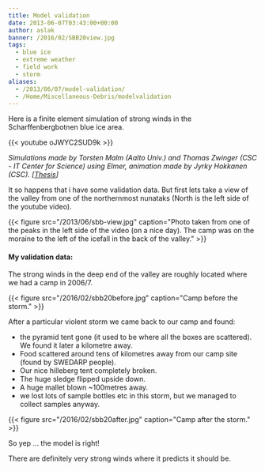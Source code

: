 ```yaml
---
title: Model validation
date: 2013-06-07T03:43:00+00:00
author: aslak
banner: /2016/02/SBB20view.jpg
tags:
  - blue ice
  - extreme weather
  - field work
  - storm
aliases:
  - /2013/06/07/model-validation/
  - /Home/Miscellaneous-Debris/modelvalidation
---
```

Here is a finite element simulation of strong winds in the Scharffenbergbotnen blue ice area.

{{< youtube oJWYC2SUD9k >}}

_Simulations made by Torsten Malm (Aalto Univ.) and Thomas Zwinger (CSC - IT Center for Science) using Elmer, animation made by Jyrky Hokkanen (CSC). [[Thesis](http://lib.tkk.fi/Dipl/2011/urn100517.pdf)]_
  
It so happens that i have some validation data. But first lets take a view of the valley from one of the northernmost nunataks (North is the left side of the youtube video).


  
{{< figure src="/2013/06/sbb-view.jpg" caption="Photo taken from one of the peaks in the left side of the video (on a nice day). The camp was on the moraine to the left of the icefall in the back of the valley." >}}



#### My validation data:

The strong winds in the deep end of the valley are roughly located where we had a camp in 2006/7.
  
{{< figure src="/2016/02/sbb20before.jpg" caption="Camp before the storm." >}}

  
After a particular violent storm we came back to our camp and found:

  * the pyramid tent gone (it used to be where all the boxes are scattered). We found it later a kilometre away.
  * Food scattered around tens of kilometres away from our camp site (found by SWEDARP people).
  * Our nice hilleberg tent completely broken.
  * The huge sledge flipped upside down.
  * A huge mallet blown ~100metres away.
  * we lost lots of sample bottles etc in this storm, but we managed to collect samples anyway.

{{< figure src="/2016/02/sbb20after.jpg" caption="Camp after the storm." >}}
  
So yep ... the model is right!
  
There are definitely very strong winds where it predicts it should be.
